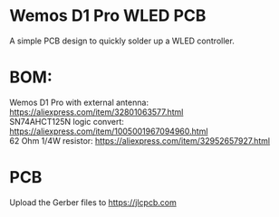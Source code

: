 # Wemos D1 Pro WLED PCB  
A simple PCB design to quickly solder up a WLED controller.  
  
# BOM:  
Wemos D1 Pro with external antenna: https://aliexpress.com/item/32801063577.html  
SN74AHCT125N logic convert: https://aliexpress.com/item/1005001967094960.html  
62 Ohm 1/4W resistor: https://aliexpress.com/item/32952657927.html  
  
# PCB  
Upload the Gerber files to https://jlcpcb.com  
